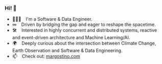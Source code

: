 ### Hi! 👋

- 🧑🏻‍💻 &ensp; I'm a Software & Data Engineer.
- ∞  &ensp; Driven by bridging the gap and eager to reshape the spacetime.
- 🛠 &ensp; Interested in highly concurrent and distributed systems, reactive and event-driven architecture and Machine Learning/AI.
- 🌍 &ensp; Deeply curious about the intersection between Climate Change, Earth Observation and Software & Data Engineering.
- 📫 &ensp; Check out: [margostino.com](https://margostino.com)
